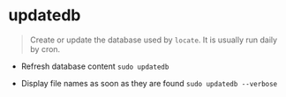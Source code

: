 # updatedb
> Create or update the database used by `locate`.
> It is usually run daily by cron.

- Refresh database content
`sudo updatedb`

- Display file names as soon as they are found
`sudo updatedb --verbose`
